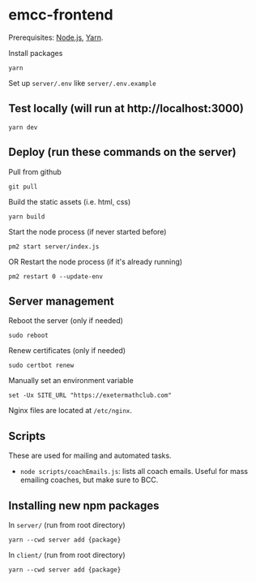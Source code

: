 # emcc-frontend

Prerequisites: [Node.js](https://nodejs.org/en/), [Yarn](https://classic.yarnpkg.com/lang/en/docs/install/#windows-stable).

Install packages

```
yarn
```

Set up `server/.env` like `server/.env.example`

## Test locally (will run at http://localhost:3000)

```
yarn dev
```

## Deploy (run these commands on the server)

Pull from github

```
git pull
```

Build the static assets (i.e. html, css)

```
yarn build
```

Start the node process (if never started before)

```
pm2 start server/index.js
```

OR Restart the node process (if it's already running)

```
pm2 restart 0 --update-env
```

## Server management

Reboot the server (only if needed)

```
sudo reboot
```

Renew certificates (only if needed)

```
sudo certbot renew
```

Manually set an environment variable

```
set -Ux SITE_URL "https://exetermathclub.com"
```

Nginx files are located at `/etc/nginx`.

## Scripts

These are used for mailing and automated tasks.

- `node scripts/coachEmails.js`: lists all coach emails. Useful for mass emailing coaches, but make sure to BCC.

## Installing new npm packages

In `server/` (run from root directory)

```
yarn --cwd server add {package}
```

In `client/` (run from root directory)

```
yarn --cwd server add {package}
```
